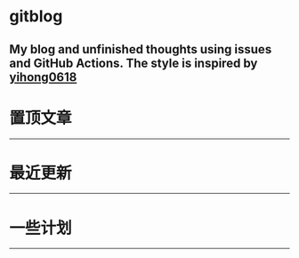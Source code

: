 # gitblog
My blog and unfinished thoughts using issues and GitHub Actions. 
The style is inspired by [yihong0618](https://github.com/yihong0618)
---
# 置顶文章
---


# 最近更新
---


# 一些计划
---
